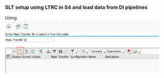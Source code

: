 ### SLT setup using LTRC in S4 and load data from DI pipelines


Using
![GitHub Logo](/SLT/2_createSltConfig.png)
